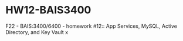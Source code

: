 # HW12-BAIS3400
F22 - BAIS:3400/6400 - homework #12:: App Services, MySQL, Active Directory, and Key Vault
x
